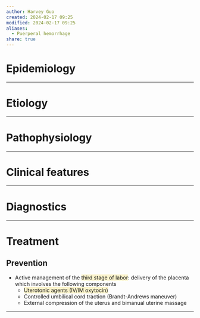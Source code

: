 ```yaml
---
author: Harvey Guo
created: 2024-02-17 09:25
modified: 2024-02-17 09:25
aliases:
  - Puerperal hemorrhage
share: true
---
```


# Epidemiology


---
# Etiology


---
# Pathophysiology


---
# Clinical features


---
# Diagnostics


---
# Treatment
## Prevention
- Active management of the <span style="background:rgba(240, 200, 0, 0.2)">third stage of labor</span>: delivery of the placenta which involves the following components
	- <span style="background:rgba(240, 200, 0, 0.2)">Uterotonic agents (IV/IM oxytocin)</span>
	- Controlled umbilical cord traction (Brandt-Andrews maneuver)
	- External compression of the uterus and bimanual uterine massage

---
